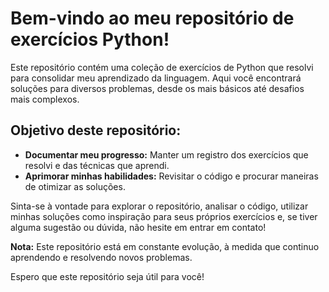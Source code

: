 # Bem-vindo ao meu repositório de exercícios Python!

Este repositório contém uma coleção de exercícios de Python que resolvi para consolidar meu aprendizado da linguagem. Aqui você encontrará soluções para diversos problemas, desde os mais básicos até desafios mais complexos.

## Objetivo deste repositório:

- **Documentar meu progresso:** Manter um registro dos exercícios que resolvi e das técnicas que aprendi.
- **Aprimorar minhas habilidades:** Revisitar o código e procurar maneiras de otimizar as soluções.

Sinta-se à vontade para explorar o repositório, analisar o código, utilizar minhas soluções como inspiração para seus próprios exercícios e, se tiver alguma sugestão ou dúvida, não hesite em entrar em contato!

**Nota:** Este repositório está em constante evolução, à medida que continuo aprendendo e resolvendo novos problemas.

Espero que este repositório seja útil para você!
